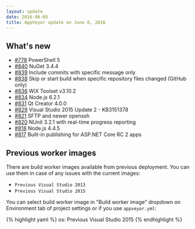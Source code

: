 ```yaml
---
layout: update
date: 2016-06-05
title: AppVeyor update on June 6, 2016
---
```


## What's new

* [#778](https://github.com/appveyor/ci/issues/778) PowerShell 5
* [#840](https://github.com/appveyor/ci/issues/840) NuGet 3.4.4
* [#839](https://github.com/appveyor/ci/issues/839) Include commits with specific message only
* [#838](https://github.com/appveyor/ci/issues/838) Skip or start build when specific repository files changed (GitHub only)
* [#836](https://github.com/appveyor/ci/issues/836) WiX Toolset v3.10.2
* [#834](https://github.com/appveyor/ci/issues/834) Node.js 6.2.1
* [#831](https://github.com/appveyor/ci/issues/831) Qt Creator 4.0.0
* [#829](https://github.com/appveyor/ci/issues/829) Visual Studio 2015 Update 2 - KB3151378
* [#821](https://github.com/appveyor/ci/issues/821) SFTP and newer openssh
* [#820](https://github.com/appveyor/ci/issues/820) NUnit 3.2.1 with real-time progress reporting
* [#818](https://github.com/appveyor/ci/issues/818) Node.js 4.4.5
* [#817](https://github.com/appveyor/ci/issues/817) Built-in publishing for ASP.NET Core RC 2 apps


## Previous worker images

There are build worker images available from previous deployment. You can use them in case of any issues with the current images:

- `Previous Visual Studio 2013`
- `Previous Visual Studio 2015`

You can select build worker image in "Build worker image" dropdown on Environment tab of project settings or if you use `appveyor.yml`:

{% highlight yaml %}
os: Previous Visual Studio 2015
{% endhighlight %}
